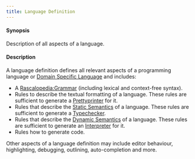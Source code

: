 ```yaml
---
title: Language Definition
---
```


#### Synopsis

Description of all aspects of a language.

#### Description

A language definition defines all relevant aspects of a programming language or [Domain Specific Language](../..//Rascalopedia/DomainSpecificLanguage) and includes:

*  A [Rascalopedia:Grammar](../..//Rascalopedia/Grammar) (including lexical and context-free syntax).
*  Rules to describe the textual formatting of a language. 
  These rules are sufficient to generate a [Prettyprinter](../..//Rascalopedia/Prettyprinter) for it.
*  Rules that describe the [Static Semantics](../..//Rascalopedia/StaticSemantics) of a language.
  These rules are sufficient to generate a [Typechecker](../..//Rascalopedia/Typechecker).
*  Rules that describe the [Dynamic Semantics](../..//Rascalopedia/DynamicSemantics) of a language. 
  These rules are sufficient to generate an [Interpreter](../..//Rascalopedia/Interpreter) for it.
*  Rules how to generate code.


Other aspects of a language definition may include editor behaviour, highlighting, debugging, outlining, auto-completion and more.


